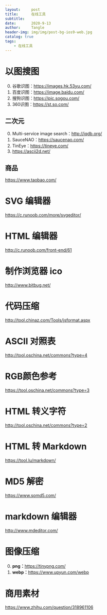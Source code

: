 ```yaml
---
layout:     post
title:      在线工具
subtitle:   
date:       2020-9-13
author:     Tangle
header-img: img/img/post-bg-ios9-web.jpg
catalog: true
tags:
    - 在线工具
---
```


# 以图搜图

0. 谷歌识图：<https://images.hk.53yu.com/>
0. 百度识图：<https://image.baidu.com/>
0. 搜狗识图：<https://pic.sogou.com/>
0. 360识图：<https://st.so.com/>

## 二次元

0. Multi-service image search：<http://iqdb.org/>
0. SauceNAO：<https://saucenao.com/>
0. TinEye：<https://tineye.com/>
0. <https://ascii2d.net/>

## 商品

<https://www.taobao.com/>


# SVG 编辑器

<https://c.runoob.com/more/svgeditor/>

# HTML 编辑器

<http://c.runoob.com/front-end/61>

# 制作浏览器 ico

<http://www.bitbug.net/>

# 代码压缩

<http://tool.chinaz.com/Tools/jsformat.aspx>

# ASCII 对照表

<http://tool.oschina.net/commons?type=4>

# RGB颜色参考

<https://tool.oschina.net/commons?type=3>

# HTML 转义字符

<http://tool.oschina.net/commons?type=2>

# HTML 转 Markdown

<https://tool.lu/markdown/>

# MD5 解密

<https://www.somd5.com/>

# markdown 编辑器

<http://www.mdeditor.com/>

# 图像压缩

0. **png：**<https://tinypng.com/>
0. **webp：**<https://www.upyun.com/webp>

# 商用素材

<https://www.zhihu.com/question/318961106>
